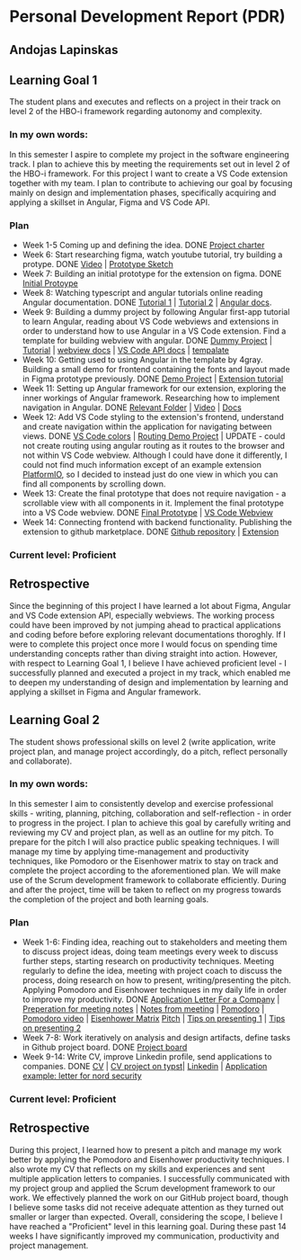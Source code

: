 # Personal Development Report (PDR)
## Andojas Lapinskas

## Learning Goal 1
The student plans and executes and reflects on a project in their track on level 2 of the HBO-i framework regarding autonomy and complexity.

### In my own words:
In this semester I aspire to complete my project in the software engineering track. I plan to achieve this by meeting the requirements set out in level 2 of the HBO-i framework. For this project I want to create a VS Code extension together with my team. I plan to contribute to achieving our goal by focusing mainly on design and implementation phases, specifically acquiring and applying a skillset in Angular, Figma and VS Code API. 

### Plan
- Week 1-5 Coming up and defining the idea. DONE [Project charter](https://github.com/FontysVenlo/prj4-grouprepository-prj4s-01/blob/main/Project_charter.pdf)
- Week 6: Start researching figma, watch youtube tutorial, try building a protype. DONE [Video](https://www.youtube.com/watch?v=D56hs0Twfco) | [Prototype Sketch](https://www.figma.com/design/XhlTySee7MJ6YvRa23F7Ns/Untitled?node-id=0-1&t=aCVtZTbV76WZHccf-0)
- Week 7: Building an initial prototype for the extension on figma. DONE [Initial Protoype](https://www.figma.com/design/TWIaTsDs83z6vyhoZsRy0a/PRJ-4?node-id=49-306&t=AZbqMm3fQdiuQHeh-1)
- Week 8: Watching typescript and angular tutorials online reading Angular documentation. DONE [Tutorial 1](https://www.youtube.com/watch?v=k5E2AVpwsko) | [Tutorial 2](https://www.youtube.com/watch?v=d56mG7DezGs) | [Angular docs](https://v17.angular.io/docs).
- Week 9: Building a dummy project by following Angular first-app tutorial to learn Angular, reading about VS Code webviews and extensions in order to understand how to use Angular in a VS Code extension. Find a template for building webview with angular. DONE [Dummy Project](https://github.com/andojasl/angular-tutorial) | [Tutorial](https://v17.angular.io/tutorial/first-app) | [webview docs](https://code.visualstudio.com/api/extension-guides/webview) | [VS Code API docs](https://code.visualstudio.com/api/references/vscode-api) | [tempalate](https://github.com/4gray/vscode-webview-angular) 
- Week 10: Getting used to using Angular in the template by 4gray. Building a small demo for frontend containing the fonts and layout made in Figma prototype previously. DONE [Demo Project](https://github.com/andojasl/vs-code-angular) | [Extension tutorial](https://www.youtube.com/watch?v=a5DX5pQ9p5M)
- Week 11: Setting up Angular framework for our extension, exploring the inner workings of Angular framework. Researching how to implement navigation in Angular. DONE [Relevant Folder](https://github.com/mariusuktveris/dahu/tree/main/src) | [Video](https://www.youtube.com/watch?v=r5DEBMuStPw) | [Docs](https://v17.angular.io/guide/routing-overview)
- Week 12: Add VS Code styling to the extension's frontend, understand and create navigation within the application for navigating between views. DONE [VS Code colors](https://github.com/mariusuktveris/dahu/blob/develop/src/styles.css) | [Routing Demo Project](https://github.com/andojasl/Routing-demo) | UPDATE - could not create routing using angular routing as it routes to the browser and not within VS Code webview. Although I could have done it differently, I could not find much information except of an example extension [PlatformIO](https://github.com/platformio/platformio-vscode-ide/), so I decided to instead just do one view in which you can find all components by scrolling down.
- Week 13: Create the final prototype that does not require navigation - a scrollable view with all components in it. Implement the final prototype into a VS Code webview. DONE [Final Prototype](https://www.figma.com/design/TWIaTsDs83z6vyhoZsRy0a/PRJ-4?node-id=1-2&t=4FL9L5DWSgKP8Gjw-1) | [VS Code Webview](https://github.com/mariusuktveris/dahu/tree/develop/src)
- Week 14: Connecting frontend with backend functionality. Publishing the extension to github marketplace. DONE [Github repository](https://github.com/mariusuktveris/dahu/) | [Extension](https://marketplace.visualstudio.com/items?itemName=Dahu.dahu&ssr=false#overview)

### Current level: Proficient 
##  Retrospective
Since the beginning of this project I have learned a lot about Figma, Angular and VS Code extension API, especially webviews. The working process could have been improved by not jumping ahead to practical applications and coding before before exploring relevant documentations thoroghly. If I were to complete this project once more I would focus on spending time understanding concepts rather than diving straight into action. However, with respect to Learning Goal 1, I believe I have achieved proficient level - I successfully planned and executed a project in my track, which enabled me to deepen my understanding of design and implementation by learning and applying a skillset in Figma and Angular framework.


## Learning Goal 2
The student shows professional skills on level 2 (write application, write project plan, and manage project accordingly, do a pitch, reflect personally and collaborate).

### In my own words:
In this semester I aim to consistently develop and exercise professional skills - writing, planning, pitching, collaboration and self-reflection - in order to progress in the project. I plan to achieve this goal by carefully writing and reviewing my CV and project plan, as well as an outline for my pitch. To prepare for the pitch I will also practice public speaking techniques. I will manage my time by applying time-management and productivity techniques, like Pomodoro or the Eisenhower matrix to stay on track and complete the project according to the aforementioned plan. We will make use of the Scrum development framework to collaborate efficiently. During and after the project, time will be taken to reflect on my progress towards the completion of the project and both learning goals.

### Plan
- Week 1-6: Finding idea, reaching out to stakeholders and meeting them to discuss project ideas, doing team meetings every week to discuss further steps, starting research on productivity techniques. Meeting regularly to define the idea, meeting with project coach to discuss the process, doing research on how to present, writing/presenting the pitch. Applying Pomodoro and Eisenhower techniques in my daily life in  order to improve my productivity. DONE [Application Letter For a Company](https://github.com/FontysVenlo/prj4-grouprepository-prj4s-01/blob/main/project_application_letter.md) | [Preperation for meeting notes](https://github.com/FontysVenlo/prj4-grouprepository-prj4s-01/blob/main/analysis_artefacts/agrowizzard_preperation_for_meeting.md) | [Notes from meeting](https://github.com/FontysVenlo/prj4-grouprepository-prj4s-01/blob/main/analysis_artefacts/agrowizzard_meeting_notes.md) | [Pomodoro](https://todoist.com/productivity-methods/pomodoro-technique) | [Pomodoro video](https://www.youtube.com/watch?v=1l4w7uHdNaQ) | [Eisenhower Matrix](https://slab.com/blog/eisenhower-matrix/)
  [Pitch](https://github.com/FontysVenlo/prj4-grouprepository-prj4s-01/blob/main/Pitch.md) | [Tips on presenting 1](https://www.youtube.com/watch?v=i759C4luJcY) | [Tips on presenting 2](https://www.youtube.com/watch?v=Tq1cRCwQfU8)  
- Week 7-8: Work iteratively on analysis and design artifacts, define tasks in Github project board. DONE [Project board](https://github.com/orgs/FontysVenlo/projects/376)
- Week 9-14: Write CV, improve Linkedin profile, send applications to companies. DONE [CV](https://github.com/andojasl/pdr/blob/main/Andojas_Lapinskas_CV.pdf) | [CV project on typst](https://typst.app/project/r43zUL-x2g5oBnDKGpQ9Sd)| [Linkedin](https://www.linkedin.com/in/andojas-lapinskas-8b6026283/) | [Application example: letter for nord security](https://github.com/andojasl/pdr/blob/main/application_letter.md) 

### Current level: Proficient 
## Retrospective
During this project, I learned how to present a pitch and manage my work better by applying the Pomodoro and Eisenhower productivity techniques. I also wrote my CV that reflects on my skills and experiences and sent multiple application letters to companies. I successfully communicated with my project group and applied the Scrum development framework to our work. We effectively planned the work on our GitHub project board, though I believe some tasks did not receive adequate attention as they turned out smaller or larger than expected. Overall, considering the scope, I believe I have reached a "Proficient" level in this learning goal. During these past 14 weeks I have significantly improved my communication, productivity and project management.